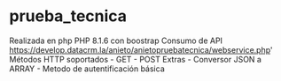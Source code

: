 # prueba_tecnica
Realizada en php PHP 8.1.6 con boostrap 
Consumo de API https://develop.datacrm.la/anieto/anietopruebatecnica/webservice.php'
Métodos HTTP soportados - GET - POST 
Extras - Conversor JSON a ARRAY - Metodo de autentificación básica
#
